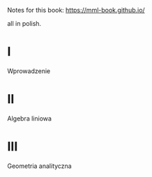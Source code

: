 Notes for this book:
https://mml-book.github.io/

all in polish.

# I
Wprowadzenie
# II 
Algebra liniowa
# III
Geometria analityczna

